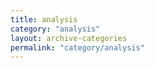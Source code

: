 ```yaml
---
title: analysis
category: "analysis"
layout: archive-categories
permalink: "category/analysis"
---
```

